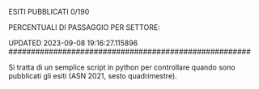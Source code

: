 ESITI PUBBLICATI 0/190 

PERCENTUALI DI PASSAGGIO PER SETTORE:

UPDATED 2023-09-08 19:16:27.115896
###################################################### 

Si tratta di un semplice script in python per controllare quando sono pubblicati gli esiti (ASN 2021, sesto quadrimestre).

